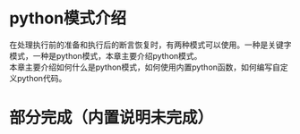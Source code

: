 # python模式介绍

在处理执行前的准备和执行后的断言恢复时，有两种模式可以使用。一种是关键字模式，一种是python模式，本章主要介绍python模式。<br>
本章主要介绍如何什么是python模式，如何使用内置python函数，如何编写自定义python代码。

# 部分完成（内置说明未完成）
